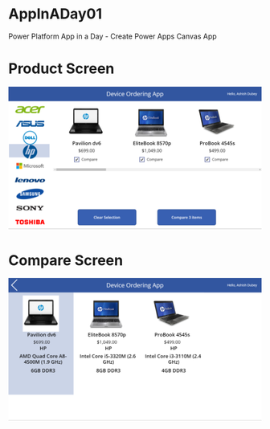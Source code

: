 # AppInADay01
Power Platform App in a Day - Create Power Apps Canvas App
# Product Screen
![image ino](./images/1.png)
# Compare Screen
![image info](./images/2.png)

